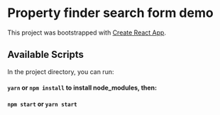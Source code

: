 # Property finder search form demo

This project was bootstrapped with [Create React App](https://github.com/facebook/create-react-app).

## Available Scripts

In the project directory, you can run:
#### `yarn` or `npm install` to install node_modules, then:
#### `npm start` or `yarn start`
